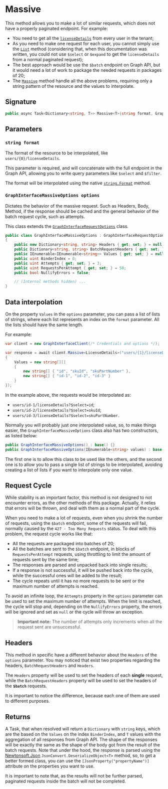# Massive

This method allows you to make a lot of similar requests, which does not have a properly paginated endpoint. For example:

* You need to get all the [`licenseDetails`](https://docs.microsoft.com/pt-br/graph/api/user-list-licensedetails) from every user in the tenant;
* As you need to make one request for each user, you cannot simply use the [`List`](List.md) method (considering that, when this documentation was written, you could not use `$select` or `$expand` to get the `licenseDetails` from a normal paginated request);
* The best approach would be use the `$batch` endpoint on Graph API, but it would need a lot of work to package the needed requests in packages of 20;
* The [`Massive`](Massive.md) method handle all the above problems, requiring only a string pattern of the resource and the values to interpolate.

## Signature

```csharp
public async Task<Dictionary<string, T>> Massive<T>(string format, GraphInterfaceMassiveOptions options) where T : class
```

## Parameters

### `string format`

The format of the resource to be interpolated, like `users/{0}/licenseDetails`.

This parameter is required, and will concatenate with the full endpoint in the Graph API, allowing you to write query parameters like `$select` and `$filter`.

The format will be interpolated using the native [`string.Format`](https://docs.microsoft.com/pt-br/dotnet/api/system.string.format) method.

### `GraphInterfaceMassiveOptions options`

Dictates the behavior of the massive request. Such as Headers, Body, Method, if the response should be cached and the general behavior of the batch request cycle, such as attempts.

This class extends the [`GraphInterfaceRequestOptions`](RequestOptions.md) class.

```csharp
public class GraphInterfaceMassiveOptions : GraphInterfaceRequestOptions
{
    public new Dictionary<string, string> Headers { get; set; } = null;
    public Dictionary<string, string> BatchRequestHeaders { get; set; } = new Dictionary<string, string>();
    public IEnumerable<IEnumerable<string>> Values { get; set; } = null;
    public uint BinderIndex = 0;
    public uint Attempts { get; set; } = 3;
    public uint RequestsPerAttempt { get; set; } = 50;
    public bool NullifyErrors = false;

    // (Internal methods hidden) ...
}
```

## Data interpolation

On the property `Values` in the `options` parameter, you can pass a list of lists of strings, where
each list represents an index on the `format` parameter. All the lists should have the same length.

For example:

```csharp
var client = new GraphInterfaceClient(/* Credentials and options */);

var response = await client.Massive<LicenseDetails>("users/{1}/licenseDetails?$select={0}", new GraphInterfaceMassiveOptions
{
    Values = new string[][]
    {
        new string[] { "id", "skuId", "skuPartNumber" },
        new string[] { "id-1", "id-2", "id-3" }
    }
});
```

In the example above, the requests would be interpolated as:

* `users/id-1/licenseDetails?$select=id`;
* `users/id-2/licenseDetails?$select=skuId`;
* `users/id-3/licenseDetails?$select=skuPartNumber`.

Normally you will probably just one interpolated value, so, to make things easier, the `GraphInterfaceMassiveOptions` class also has two constructors, as listed below:

```csharp
public GraphInterfaceMassiveOptions() : base() {}
public GraphInterfaceMassiveOptions(IEnumerable<string> values) : base();
```

The first one is to allow this class to be used like the others, and the second one is to allow you to pass a single list of strings to be interpolated, avoiding creating a list of lists if you want to interpolate only one value.

## Request Cycle

While stability is an important factor, this method is not designed to not encounter errors, as the other methods of this package. Actually, it relies that errors will be thrown, and deal with them as a normal part of the cycle.

When you need to make a lot of requests, even when you shrink the number of requests, using the `$batch` endpoint, some of the requests will fail, normally caused by the `427 - Too Many Requests` status. To deal with this problem, the request cycle works like that:

* All the requests are packaged into batches of 20;
* All the batches are sent to the `$batch` endpoint, in blocks of `RequestsPerAttempt` requests, using throttling to limit the amount of requests sent by the same time;
* The responses are parsed and unpacked back into single results;
* If a response is not successful, it will be pushed back into the cycle, while the successful ones will be added to the result;
* The cycle repeats until it has no more requests to be sent or the maximum number of attempts is reached.

To avoid an infinite loop, the `Attempts` property in the `options` parameter can be used to set the maximum number of attempts. When the limit is reached, the cycle will stop and, depending on the `NullifyErrors` property, the errors will be ignored and set as `null` or the cycle will throw an exception.

> **Important note:** The number of attempts only increments when all the request sent are unsuccessful.

## Headers

This method in specific have a different behavior about the `Headers` of the `options` parameter. You may noticed that exist two properties regarding the headers, `BatchRequestHeaders` and `Headers`.

The `Headers` property will be used to set the headers of each **single** request, while the `BatchRequestHeaders` property will be used to set the headers of the **`$batch`** requests.

It is important to notice the difference, because each one of them are used to different purposes.

## Returns

A Task, that when resolved will return a `Dictionary` with `string` keys, which are the based on the `Values` on the index `BinderIndex`, and `T` values with the aggregation of all responses from Graph API. The shape of the responses will be exactly the same as the shape of the body got from the result of the batch requests. Note that under the hood, the response is parsed using the [Newtonsoft.Json](https://www.nuget.org/packages/Newtonsoft.Json/) `JsonConvert.DeserializeObject<T>` method, so, to get a better formed class, you can use the `[JsonProperty("propertyName")]` attribute on the properties you want to use.

It is important to note that, as the results will not be further parsed, paginated requests inside the batch will not be completed.
